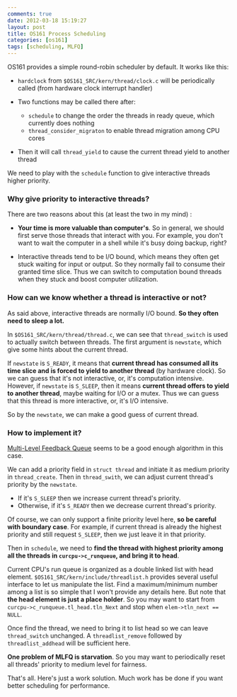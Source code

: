 ```yaml
---
comments: true
date: 2012-03-18 15:19:27
layout: post
title: OS161 Process Scheduling
categories: [os161]
tags: [scheduling, MLFQ]
---
```



OS161 provides a simple round-robin scheduler by default. It works like this: 

- `hardclock` from `$OS161_SRC/kern/thread/clock.c` will be periodically called 
(from hardware clock interrupt handler)

- Two functions may be called there after:
    - `schedule` to change the order the threads in ready queue, which currently
      does nothing
    - `thread_consider_migraton` to enable thread migration among CPU cores

- Then it will call `thread_yield` to cause the current thread yield to another
  thread

We need to play with the `schedule` function to give interactive threads higher
priority.

<!-- more -->

### Why give priority to interactive threads?

There are two reasons about this (at least the two in my mind) :

- **Your time is more valuable than computer's**. So in general, we
should first serve those threads that interact with you. For example, you don't
want to wait the computer in a shell while it's busy doing backup, right?

- Interactive threads tend to be I/O bound, which means they often get stuck
waiting for input or output. So they normally fail to consume their granted
time slice. Thus we can switch to computation bound threads when they stuck and
boost computer utilization.


### How can we know whether a thread is interactive or not?

As said above, interactive threads are normally I/O bound. **So they often need
to sleep a lot.**

In `$OS161_SRC/kern/thread/thread.c`, we can see that `thread_switch` is used to actually
switch between threads. The first argument is `newstate`, which give some hints
about the current thread.

If `newstate` is `S_READY`, it means that **current thread has consumed all
its time slice and is forced to yield to another thread** (by hardware clock).
So we can guess that it's not interactive, or, it's computation intensive.
However, if `newstate` is `S_SLEEP`, then it means **current thread offers to
yield to another thread**, maybe waiting for I/O or a mutex. Thus we can guess
that this thread is more interactive, or, it's I/O intensive.

So by the `newstate`, we can make a good guess of current thread.


### How to implement it?

[Multi-Level Feedback Queue][mlfq] seems to be a good enough algorithm in
this case.

[mlfq]: http://en.wikipedia.org/wiki/Multilevel_feedback_queue

We can add a priority field in `struct thread` and initiate it as medium
priority in `thread_create`. Then in `thread_swith`, we can adjust current
thread's priority by the `newstate`. 

- If it's `S_SLEEP` then we increase current thread's priority. 
- Otherwise, if it's `S_READY` then we decrease current thread's priority. 

Of course, we can only support a finite priority level here, **so be careful 
with boundary case**. For example, if current thread is
already the highest priority and still request `S_SLEEP`, then we just leave it
in that priority.

Then in `schedule`, we need to **find the thread with highest priority
among all the threads in `curcpu->c_runqueue`, and bring it to head**.

Current CPU's run queue is organized as a double linked list with head
element. `$OS161_SRC/kern/include/threadlist.h` provides several useful interface to
let us manipulate the list. Find a maximum/minimum number among a list
is so simple that I won't provide any details here. But note that **the
head element is just a place holder**. So you may want to start from
`curcpu->c_runqueue.tl_head.tln_Next` and stop when `elem->tln_next == NULL`.

Once find the thread, we need to bring it to list head so we can
leave `thread_switch` unchanged. A `threadlist_remove` followed by
`threadlist_addhead` will be sufficient here.

**One problem of MLFQ is starvation**. So you may want to periodically reset all
threads' priority to medium level for fairness.

That's all. Here's just a work solution. Much work has be done if you want
better scheduling for performance.

